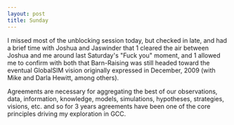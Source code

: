 ```yaml
---
layout: post
title: Sunday
---
```


I missed most of the unblocking session today, but checked in late,
and had a brief time with Joshua and Jaswinder that
1 cleared the
air between Joshua and me around last Saturday's "Fuck you" moment,
and
1 allowed me to confirm with both that Barn-Raising was still
headed toward the eventual GlobalSIM vision originally expressed in
December, 2009 (with Mike and Darla Hewitt, among others).

Agreements are necessary for aggregating the best of our observations,
data, information, knowledge, models, simulations, hypotheses,
strategies, visions, etc. and so for 3 years agreements have been one
of the core principles driving my exploration in GCC.
